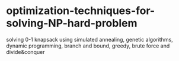 # optimization-techniques-for-solving-NP-hard-problem
solving 0-1 knapsack using simulated annealing, genetic algorithms, dynamic programming, branch and bound, greedy, brute force and divide&amp;conquer
